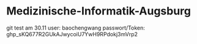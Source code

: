 # Medizinische-Informatik-Augsburg
git
test am 30.11
user: baochengwang
passwort/Token: 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

